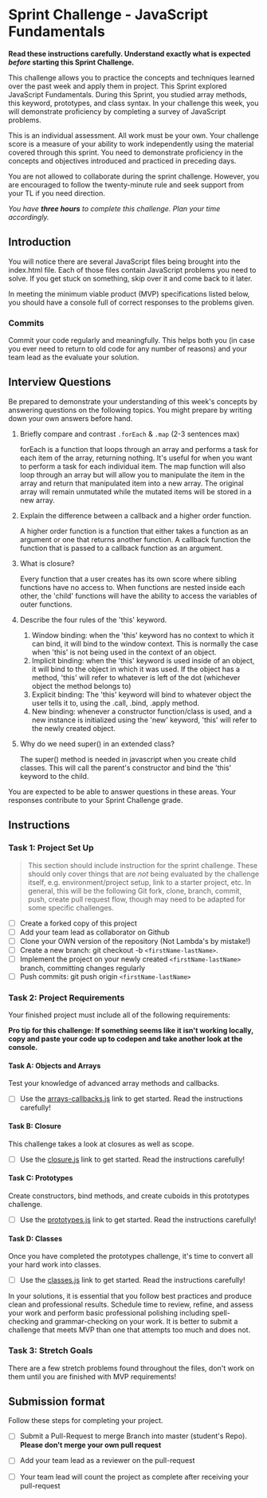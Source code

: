 # Sprint Challenge - JavaScript Fundamentals

**Read these instructions carefully. Understand exactly what is expected _before_ starting this Sprint Challenge.**

This challenge allows you to practice the concepts and techniques learned over the past week and apply them in project. This Sprint explored JavaScript Fundamentals. During this Sprint, you studied array methods, this keyword, prototypes, and class syntax. In your challenge this week, you will demonstrate proficiency by completing a survey of JavaScript problems.

This is an individual assessment. All work must be your own. Your challenge score is a measure of your ability to work independently using the material covered through this sprint. You need to demonstrate proficiency in the concepts and objectives introduced and practiced in preceding days.

You are not allowed to collaborate during the sprint challenge. However, you are encouraged to follow the twenty-minute rule and seek support from your TL if you need direction. 

_You have **three hours** to complete this challenge. Plan your time accordingly._


## Introduction

You will notice there are several JavaScript files being brought into the index.html file.  Each of those files contain JavaScript problems you need to solve.  If you get stuck on something, skip over it and come back to it later.

In meeting the minimum viable product (MVP) specifications listed below, you should have a console full of correct responses to the problems given.

### Commits

Commit your code regularly and meaningfully. This helps both you (in case you ever need to return to old code for any number of reasons) and your team lead as the evaluate your solution.

## Interview Questions

Be prepared to demonstrate your understanding of this week's concepts by answering questions on the following topics. You might prepare by writing down your own answers before hand.

1. Briefly compare and contrast `.forEach` & `.map` (2-3 sentences max)

    forEach is a function that loops through an array and performs a task for each item of the array, returning nothing.  It's useful for when you want to perform a task for each individual item.  The map function will also loop through an array but will allow you to manipulate the item in the array and return that manipulated item into a new array.  The original array will remain unmutated while the mutated items will be stored in a new array. 

2. Explain the difference between a callback and a higher order function.

    A higher order function is a function that either takes a function as an argument or one that returns another function.  A callback function the function that is passed to a callback
    function as an argument.

3. What is closure?

    Every function that a user creates has its own score where sibling functions have no access to.  When functions are nested inside each other, the 'child' functions will have the ability to access the variables of outer functions.

4. Describe the four rules of the 'this' keyword.

    1. Window binding: when the 'this' keyword has no context to which it can bind, it will bind to the window context.  This is normally the case when 'this' is not being used in the context of an object.
    2. Implicit binding: when the 'this' keyword is used inside of an object, it will bind to the object in which it was used.  If the object has a method, 'this' will refer to whatever   is left of the dot (whichever object the method belongs to)
    3. Explicit binding: The 'this' keyword will bind to whatever object the user tells it to, using the .call, .bind, .apply method.
    4. New binding: whenever a constructor function/class is used, and a new instance is initialized using the 'new' keyword, 'this' will refer to the newly created object.

5. Why do we need super() in an extended class?

    The super() method is needed in javascript when you create child classes. This will call the parent's constructor and bind the 'this' keyword to the child.

You are expected to be able to answer questions in these areas. Your responses contribute to your Sprint Challenge grade. 

## Instructions

### Task 1: Project Set Up

> This section should include instruction for the sprint challenge. These should only cover things that are _not_ being evaluated by the challenge itself, e.g. environment/project setup, link to a starter project, etc. In general, this will be the following Git fork, clone, branch, commit, push, create pull request flow, though may need to be adapted for some specific challenges.

- [ ] Create a forked copy of this project
- [ ] Add your team lead as collaborator on Github
- [ ] Clone your OWN version of the repository (Not Lambda's by mistake!)
- [ ] Create a new branch: git checkout -b `<firstName-lastName>`.
- [ ] Implement the project on your newly created `<firstName-lastName>` branch, committing changes regularly
- [ ] Push commits: git push origin `<firstName-lastName>`

### Task 2: Project Requirements

Your finished project must include all of the following requirements:

**Pro tip for this challenge: If something seems like it isn't working locally, copy and paste your code up to codepen and take another look at the console.**

#### Task A: Objects and Arrays

Test your knowledge of advanced array methods and callbacks.
* [ ] Use the [arrays-callbacks.js](challenges/arrays-callbacks.js) link to get started.  Read the instructions carefully!

#### Task B: Closure

This challenge takes a look at closures as well as scope. 
* [ ] Use the [closure.js](challenges/closure.js) link to get started. Read the instructions carefully!

#### Task C: Prototypes

Create constructors, bind methods, and create cuboids in this prototypes challenge.
* [ ] Use the [prototypes.js](challenges/prototypes.js) link to get started. Read the instructions carefully!

#### Task D: Classes

Once you have completed the prototypes challenge, it's time to convert all your hard work into classes.
* [ ] Use the [classes.js](challenges/classes.js) link to get started. Read the instructions carefully!

In your solutions, it is essential that you follow best practices and produce clean and professional results. Schedule time to review, refine, and assess your work and perform basic professional polishing including spell-checking and grammar-checking on your work. It is better to submit a challenge that meets MVP than one that attempts too much and does not.

### Task 3: Stretch Goals 

There are a few stretch problems found throughout the files, don't work on them until you are finished with MVP requirements!

## Submission format

Follow these steps for completing your project.

- [ ] Submit a Pull-Request to merge <firstName-lastName> Branch into master (student's  Repo). **Please don't merge your own pull request**
- [ ] Add your team lead as a reviewer on the pull-request
- [ ] Your team lead will count the project as complete after receiving your pull-request


